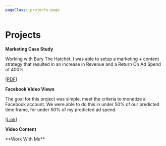 ```yaml
---
pageClass: projects-page
---
```


<ToggleDarkMode>

</ToggleDarkMode>

# Projects



<ProjectCard image="/projects/done.png">

  
  **Marketing Case Study**
  
Working with Bury The Hatchet, I was able to setup a marketing + content strategy that resulted in an increase in Revenue and a Return On Ad Spend of 400%  
  
  [[PDF](https://cli.re/qAoenq)] 

</ProjectCard>



<ProjectCard image="/projects/done1.png">

  **Facebook Video Views**
  
The goal for this project was simple, meet the criteria to monetize a Facebook account. We were able to do this in under 50% of our predicted time frame, for under 50% of my predicted ad spend.

  [[Link](https://hkvideoviews.carrd.co/)]

</ProjectCard>

<ProjectCard image="/projects/videowork.png" hideBorder=true>

  **Video Content**

</ProjectCard>

<WorkWithMe>
**Work With Me** 
</WorkWithMe>

<style lang="stylus">

.projects-page
  background-color #fafbfc

</style>